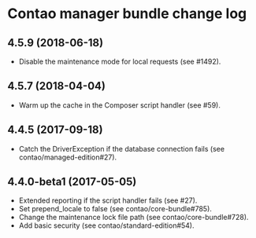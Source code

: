 # Contao manager bundle change log

## 4.5.9 (2018-06-18)

 * Disable the maintenance mode for local requests (see #1492).

## 4.5.7 (2018-04-04)

 * Warm up the cache in the Composer script handler (see #59).

## 4.4.5 (2017-09-18)

 * Catch the DriverException if the database connection fails (see contao/managed-edition#27).

## 4.4.0-beta1 (2017-05-05)

 * Extended reporting if the script handler fails (see #27).
 * Set prepend_locale to false (see contao/core-bundle#785).
 * Change the maintenance lock file path (see contao/core-bundle#728).
 * Add basic security (see contao/standard-edition#54).
